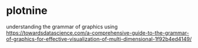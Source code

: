 # plotnine 
understanding the grammar of graphics using https://towardsdatascience.com/a-comprehensive-guide-to-the-grammar-of-graphics-for-effective-visualization-of-multi-dimensional-1f92b4ed4149/


